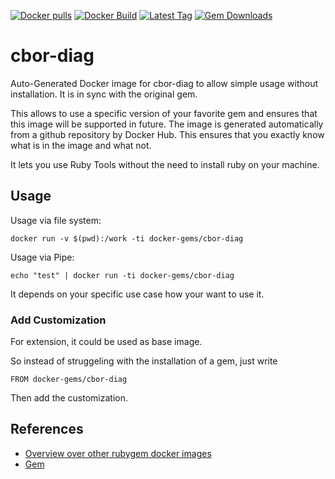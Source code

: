 [![Docker pulls](https://img.shields.io/docker/pulls/rubygem/cbor-diag.svg)](https://hub.docker.com/r/rubygem/cbor-diag/)
[![Docker Build](https://img.shields.io/docker/automated/rubygem/cbor-diag.svg)](https://hub.docker.com/r/rubygem/cbor-diag/)
[![Latest Tag](https://img.shields.io/github/tag/docker-rubygem/cbor-diag.svg)](https://hub.docker.com/r/rubygem/cbor-diag/)
[![Gem Downloads](https://img.shields.io/gem/dt/cbor-diag.svg)](https://rubygems.org/gems/cbor-diag/)
# cbor-diag

Auto-Generated Docker image for cbor-diag to allow simple usage without installation.
It is in sync with the original gem.

This allows to use a specific version of your favorite gem and ensures that this image will be supported in future.
The image is generated automatically from a github repository by Docker Hub.
This ensures that you exactly know what is in the image and what not.

It lets you use Ruby Tools without the need to install ruby on your machine.

## Usage

Usage via file system:

`docker run -v $(pwd):/work -ti docker-gems/cbor-diag`

Usage via Pipe:

`echo "test" | docker run -ti docker-gems/cbor-diag`

It depends on your specific use case how your want to use it.

### Add Customization

For extension, it could be used as base image.

So instead of struggeling with the installation of a gem, just write

`FROM docker-gems/cbor-diag`

Then add the customization.

## References

 - [Overview over other rubygem docker images](https://github.com/thinkbot/docker-rubygem)
 - [Gem](https://rubygems.org/gems/cbor-diag/)
